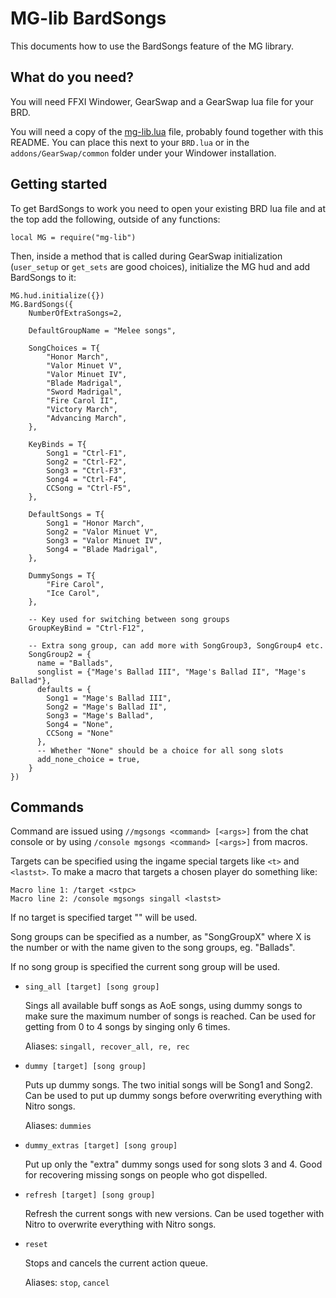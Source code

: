 # MG-lib BardSongs

This documents how to use the BardSongs feature of the MG library.

## What do you need?

You will need FFXI Windower, GearSwap and a GearSwap lua file for your BRD.

You will need a copy of the [mg-lib.lua](mg-lib.lua) file, probably found together
with this README. You can place this next to your `BRD.lua` or in the
`addons/GearSwap/common` folder under your Windower installation. 

## Getting started

To get BardSongs to work you need to open your existing BRD lua file and
at the top add the following, outside of any functions:

```
local MG = require("mg-lib")
```

Then, inside a method that is called during GearSwap initialization 
(`user_setup` or `get_sets` are good choices), initialize the MG hud and add
BardSongs to it:

```
MG.hud.initialize({})
MG.BardSongs({
    NumberOfExtraSongs=2,

    DefaultGroupName = "Melee songs",

    SongChoices = T{
        "Honor March",
        "Valor Minuet V",
        "Valor Minuet IV",
        "Blade Madrigal",
        "Sword Madrigal",
        "Fire Carol II",
        "Victory March",
        "Advancing March",
    },

    KeyBinds = T{
        Song1 = "Ctrl-F1",
        Song2 = "Ctrl-F2",
        Song3 = "Ctrl-F3",
        Song4 = "Ctrl-F4",
        CCSong = "Ctrl-F5",
    },

    DefaultSongs = T{
        Song1 = "Honor March",
        Song2 = "Valor Minuet V",
        Song3 = "Valor Minuet IV",
        Song4 = "Blade Madrigal",
    },

    DummySongs = T{
        "Fire Carol",
        "Ice Carol",
    },

    -- Key used for switching between song groups
    GroupKeyBind = "Ctrl-F12",

    -- Extra song group, can add more with SongGroup3, SongGroup4 etc.
    SongGroup2 = {
      name = "Ballads",
      songlist = {"Mage's Ballad III", "Mage's Ballad II", "Mage's Ballad"},
      defaults = {
        Song1 = "Mage's Ballad III",
        Song2 = "Mage's Ballad II",
        Song3 = "Mage's Ballad",
        Song4 = "None",
        CCSong = "None"
      },
      -- Whether "None" should be a choice for all song slots
      add_none_choice = true,
    }
})
```

## Commands

Command are issued using `//mgsongs <command> [<args>]` from the chat console
or by using `/console mgsongs <command> [<args>]` from macros.

Targets can be specified using the ingame special targets like `<t>` and
`<lastst>`. To make a macro that targets a chosen player do something like:

```
Macro line 1: /target <stpc>
Macro line 2: /console mgsongs singall <lastst>
```

If no target is specified target "<me>" will be used.

Song groups can be specified as a number, as "SongGroupX" where X is the
number or with the name given to the song groups, eg. "Ballads". 

If no song group is specified the current song group will be used.

* `sing_all [target] [song group]` 

  Sings all available buff songs as AoE songs, using dummy songs to make sure
  the maximum number of songs is reached. Can be used for getting from 0 to 4
  songs by singing only 6 times.

  Aliases: `singall, recover_all, re, rec`

* `dummy [target] [song group]` 

  Puts up dummy songs. The two initial songs will be Song1 and Song2. Can be
  used to put up dummy songs before overwriting everything with Nitro songs.

  Aliases: `dummies`

* `dummy_extras [target] [song group]`

  Put up only the "extra" dummy songs used for song slots 3 and 4. Good for
  recovering missing songs on people who got dispelled.

* `refresh [target] [song group]`

  Refresh the current songs with new versions. Can be used together with Nitro
  to overwrite everything with Nitro songs.

* `reset`

  Stops and cancels the current action queue.

  Aliases: `stop`, `cancel`
